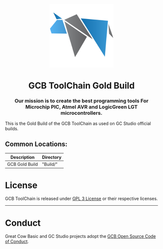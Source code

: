 <div id="GCstudio-logo" align="center">
    <br />
    <img src="https://github.com/GreatCowBASIC/Corporate_Identity/blob/master/SRC/Logo/LogoSVG.svg" alt="GC Studio Logo" width="210"/>
    <h1>GCB ToolChain Gold Build</h1>
    <h3>Our mission is to create the best programming tools For Microchip PIC, Atmel AVR and LogicGreen LGT microcontrollers.</h3>
</div>

This is the Gold Build of the GCB ToolChain as used on GC Studio official builds.

## Common Locations:

| Description | Directory |
| --- | --- |
| GCB Gold Build | "Build/" |


# License
GCB ToolChain is released under [GPL 3 License](https://github.com/GreatCowBASIC/GCB_Gold/blob/master/LICENSE) or their respective licenses.

----
# Conduct

Great Cow Basic and GC Studio projects adopt the [GCB Open Source Code of Conduct](https://github.com/GreatCowBASIC/GCB_Gold/blob/master/CODE_OF_CONDUCT.md).

